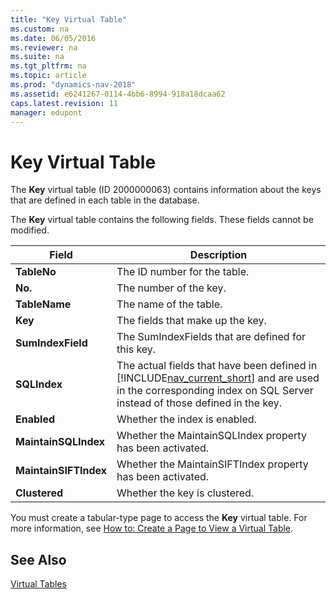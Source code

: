 ```yaml
---
title: "Key Virtual Table"
ms.custom: na
ms.date: 06/05/2016
ms.reviewer: na
ms.suite: na
ms.tgt_pltfrm: na
ms.topic: article
ms.prod: "dynamics-nav-2018"
ms.assetid: e6241267-0114-4bb6-8994-918a18dcaa62
caps.latest.revision: 11
manager: edupont
---
```

# Key Virtual Table
The **Key** virtual table \(ID 2000000063\) contains information about the keys that are defined in each table in the database.  

The **Key** virtual table contains the following fields. These fields cannot be modified.

|Field|Description|  
|-----------|-----------------|  
|**TableNo**|The ID number for the table.|  
|**No.**|The number of the key.|  
|**TableName**|The name of the table.|  
|**Key**|The fields that make up the key.|  
|**SumIndexField**|The SumIndexFields that are defined for this key.|  
|**SQLIndex**|The actual fields that have been defined in [!INCLUDE[nav_current_short](includes/nav_current_short_md.md)] and are used in the corresponding index on SQL Server instead of those defined in the key.|  
|**Enabled**|Whether the index is enabled.|  
|**MaintainSQLIndex**|Whether the MaintainSQLIndex property has been activated.|  
|**MaintainSIFTIndex**|Whether the MaintainSIFTIndex property has been activated.|  
|**Clustered**|Whether the key is clustered.|  

 You must create a tabular-type page to access the **Key** virtual table. For more information, see [How to: Create a Page to View a Virtual Table](How-to--Create-a-Page-to-View-a-Virtual-Table.md).  

## See Also  
 [Virtual Tables](Virtual-Tables.md)
